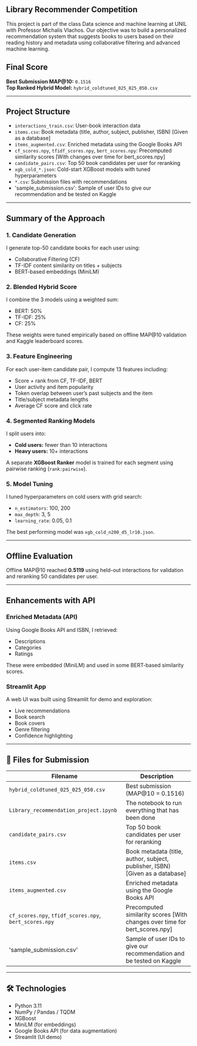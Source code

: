 ## Library Recommender Competition

This project is part of the class Data science and machine learning at UNIL with Professor Michalis Vlachos.
Our objective was to build a personalized recommendation system that suggests books to users based on their reading history and metadata using collaborative filtering and advanced machine learning.

## Final Score

**Best Submission MAP@10:** `0.1516`  
**Top Ranked Hybrid Model:** `hybrid_coldtuned_025_025_050.csv`

---

## Project Structure

- `interactions_train.csv`: User-book interaction data
- `items.csv`: Book metadata (title, author, subject, publisher, ISBN) [Given as a database]
- `items_augmented.csv`: Enriched metadata using the Google Books API
- `cf_scores.npy`, `tfidf_scores.npy`, `bert_scores.npy`: Precomputed similarity scores [With changes over time for bert_scores.npy]
- `candidate_pairs.csv`: Top 50 book candidates per user for reranking
- `xgb_cold_*.json`: Cold-start XGBoost models with tuned hyperparameters
- `*.csv`: Submission files with recommendations
- 'sample_submission.csv': Sample of user IDs to give our recommendation and be tested on Kaggle

---

## Summary of the Approach

### 1. **Candidate Generation**
I generate top-50 candidate books for each user using:
- Collaborative Filtering (CF)
- TF-IDF content similarity on titles + subjects
- BERT-based embeddings (MiniLM)

### 2. **Blended Hybrid Score**
I combine the 3 models using a weighted sum:
- BERT: 50%
- TF-IDF: 25%
- CF: 25%

These weights were tuned empirically based on offline MAP@10 validation and Kaggle leaderboard scores.

### 3. **Feature Engineering**
For each user-item candidate pair, I compute 13 features including:
- Score + rank from CF, TF-IDF, BERT
- User activity and item popularity
- Token overlap between user’s past subjects and the item
- Title/subject metadata lengths
- Average CF score and click rate

### 4. **Segmented Ranking Models**
I split users into:
- **Cold users:** fewer than 10 interactions
- **Heavy users:** 10+ interactions

A separate **XGBoost Ranker** model is trained for each segment using pairwise ranking (`rank:pairwise`).

### 5. **Model Tuning**
I tuned hyperparameters on cold users with grid search:
- `n_estimators`: 100, 200
- `max_depth`: 3, 5
- `learning_rate`: 0.05, 0.1

The best performing model was `xgb_cold_n200_d5_lr10.json`.

---

## Offline Evaluation

Offline MAP@10 reached **0.5119** using held-out interactions for validation and reranking 50 candidates per user.

---

## Enhancements with API

### Enriched Metadata (API)
Using Google Books API and ISBN, I retrieved:
- Descriptions
- Categories
- Ratings

These were embedded (MiniLM) and used in some BERT-based similarity scores.

### Streamlit App
A web UI was built using Streamlit for demo and exploration:
- Live recommendations
- Book search
- Book covers
- Genre filtering
- Confidence highlighting

---

## 🧾 Files for Submission

| Filename                                | Description                         |
|----------------------------------------|-------------------------------------|
| `hybrid_coldtuned_025_025_050.csv`     | Best submission (MAP@10 = 0.1516) |
| `Library_recommendation_project.ipynb` | The notebook to run everything that has been done |
| `candidate_pairs.csv` | Top 50 book candidates per user for reranking |
| `items.csv` | Book metadata (title, author, subject, publisher, ISBN) [Given as a database] |
| `items_augmented.csv` | Enriched metadata using the Google Books API |
| `cf_scores.npy`, `tfidf_scores.npy`, `bert_scores.npy` | Precomputed similarity scores [With changes over time for bert_scores.npy] |
| 'sample_submission.csv' | Sample of user IDs to give our recommendation and be tested on Kaggle |

---

## 🛠 Technologies

- Python 3.11
- NumPy / Pandas / TQDM
- XGBoost
- MiniLM (for embeddings)
- Google Books API (for data augmentation)
- Streamlit (UI demo)
